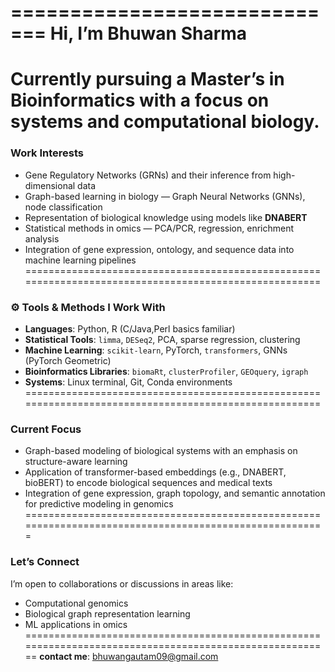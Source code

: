 =============================
Hi, I’m Bhuwan Sharma
=====================================================================================================
Currently pursuing a Master’s in **Bioinformatics** with a focus on systems and computational biology.
======================================================================================================
### Work Interests
- Gene Regulatory Networks (GRNs) and their inference from high-dimensional data
- Graph-based learning in biology — Graph Neural Networks (GNNs), node classification
- Representation of biological knowledge using models like **DNABERT** 
- Statistical methods in omics — PCA/PCR, regression, enrichment analysis
- Integration of gene expression, ontology, and sequence data into machine learning pipelines
======================================================================================================
### ⚙️ Tools & Methods I Work With
- **Languages**: Python, R  (C/Java,Perl basics familiar)
- **Statistical Tools**: `limma`, `DESeq2`, PCA, sparse regression, clustering
- **Machine Learning**: `scikit-learn`, PyTorch, `transformers`, GNNs (PyTorch Geometric)
- **Bioinformatics Libraries**: `biomaRt`, `clusterProfiler`, `GEOquery`, `igraph`
- **Systems**: Linux terminal, Git, Conda environments
======================================================================================================
### Current Focus
- Graph-based modeling of biological systems with an emphasis on structure-aware learning  
- Application of transformer-based embeddings (e.g., DNABERT, bioBERT) to encode biological sequences and medical texts 
- Integration of gene expression, graph topology, and semantic annotation for predictive modeling in genomics
=======================================================================================================
###  Let’s Connect
I’m open to collaborations or discussions in areas like:
- Computational genomics  
- Biological graph representation learning
- ML applications in omics
========================================================================================================
**contact me**: bhuwangautam09@gmail.com
